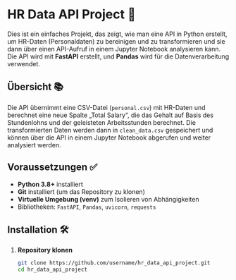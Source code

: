 # HR Data API Project 🚀

Dies ist ein einfaches Projekt, das zeigt, wie man eine API in Python erstellt, um HR-Daten (Personaldaten) zu bereinigen und zu transformieren und sie dann über einen API-Aufruf in einem Jupyter Notebook analysieren kann. Die API wird mit **FastAPI** erstellt, und **Pandas** wird für die Datenverarbeitung verwendet.

## Übersicht 📚

Die API übernimmt eine CSV-Datei (`personal.csv`) mit HR-Daten und berechnet eine neue Spalte „Total Salary“, die das Gehalt auf Basis des Stundenlohns und der geleisteten Arbeitsstunden berechnet. Die transformierten Daten werden dann in `clean_data.csv` gespeichert und können über die API in einem Jupyter Notebook abgerufen und weiter analysiert werden.

## Voraussetzungen ✅

- **Python 3.8+** installiert
- **Git** installiert (um das Repository zu klonen)
- **Virtuelle Umgebung (venv)** zum Isolieren von Abhängigkeiten
- Bibliotheken: `FastAPI`, `Pandas`, `uvicorn`, `requests`

## Installation 🛠️

1. **Repository klonen**

   ```bash
   git clone https://github.com/username/hr_data_api_project.git
   cd hr_data_api_project
